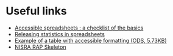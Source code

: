 # Useful links

-  [Accessible spreadsheets : a checklist of the basics](https://analysisfunction.civilservice.gov.uk/policy-store/making-spreadsheets-accessible-a-brief-checklist-of-the-basics)
-  [Releasing statistics in spreadsheets](https://analysisfunction.civilservice.gov.uk/policy-store/releasing-statistics-in-spreadsheets)
-  [Example of a table with accessible formatting (ODS, 5.73KB)](https://analysisfunction.civilservice.gov.uk/wp-content/uploads/2021/03/Example-of-a-table-formatted-in-a-plain-way.ods)
-  [NISRA RAP Skeleton](https://github.com/NISRA-Tech-Lab/rap-skeleton)

